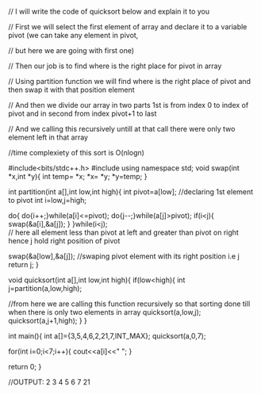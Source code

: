 // I will write the code of quicksort below and explain it to you

// First we will select the first element of array and declare it to a variable pivot (we can take any element in pivot,

// but here we are going with first one)

// Then our job is to find where is the right place for pivot in array

// Using partition function we will find where is the right place of pivot and then swap it with that position element

// And then we divide our array in two parts 1st is from index 0 to index of pivot and in second from index pivot+1 to last

// And we calling this recursively untill at that call there were only two element left in that array 

//time complexiety of this sort is O(nlogn)

#include<bits/stdc++.h>
#include<climits>
using namespace std;
void swap(int *x,int *y){
    int temp= *x;
    *x= *y;
    *y=temp;
}

int partition(int a[],int low,int high){
    int pivot=a[low];       //declaring 1st element to pivot
int i=low,j=high;

do{
    do{i++;}while(a[i]<=pivot);
    do{j--;}while(a[j]>pivot);
    if(i<j){
        swap(&a[i],&a[j]);
        }
   }while(i<j);    
     // here all element less than pivot at left and greater than pivot on right hence j hold right position of pivot 

   swap(&a[low],&a[j]);     //swaping pivot element with its right position i.e j
return j;
}

void quicksort(int a[],int low,int high){
if(low<high){
int j=partition(a,low,high);

//from here we are calling this function recursively so that sorting done till when there is only two elements in array
quicksort(a,low,j);
quicksort(a,j+1,high);
    }
}

int main(){ 
 int a[]={3,5,4,6,2,21,7,INT_MAX}; 
 quicksort(a,0,7);

 for(int i=0;i<7;i++){
     cout<<a[i]<<"  ";
    }

return 0;
}


//OUTPUT:  2 3 4 5 6 7 21

